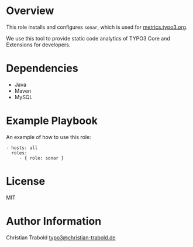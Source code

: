 # Overview

This role installs and configures `sonar`, which is used for [metrics.typo3.org](metrics.typo3.org).

We use this tool to provide static code analytics of TYPO3 Core and Extensions for developers.


# Dependencies

- Java
- Maven
- MySQL


# Example Playbook

An example of how to use this role:

    - hosts: all
      roles:
         - { role: sonar }


# License

MIT


# Author Information

Christian Trabold <typo3@christian-trabold.de>
